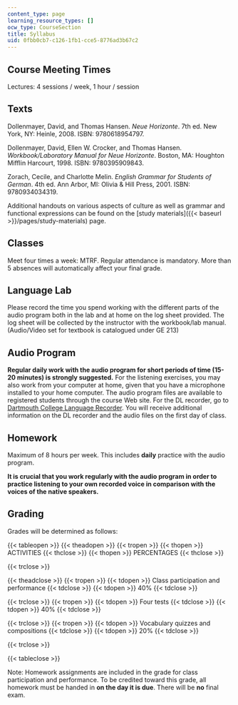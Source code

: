 ```yaml
---
content_type: page
learning_resource_types: []
ocw_type: CourseSection
title: Syllabus
uid: 0fbb0cb7-c126-1fb1-cce5-8776ad3b67c2
---
```


Course Meeting Times
--------------------

Lectures: 4 sessions / week, 1 hour / session

Texts
-----

Dollenmayer, David, and Thomas Hansen. _Neue Horizonte_. 7th ed. New York, NY: Heinle, 2008. ISBN: 9780618954797.

Dollenmayer, David, Ellen W. Crocker, and Thomas Hansen. _Workbook/Laboratory Manual for Neue Horizonte_. Boston, MA: Houghton Mifflin Harcourt, 1998. ISBN: 9780395909843.

Zorach, Cecile, and Charlotte Melin. _English Grammar for Students of German_. 4th ed. Ann Arbor, MI: Olivia & Hill Press, 2001. ISBN: 9780934034319.

Additional handouts on various aspects of culture as well as grammar and functional expressions can be found on the [study materials]({{< baseurl >}}/pages/study-materials) page.

Classes
-------

Meet four times a week: MTRF. Regular attendance is mandatory. More than 5 absences will automatically affect your final grade.

Language Lab
------------

Please record the time you spend working with the different parts of the audio program both in the lab and at home on the log sheet provided. The log sheet will be collected by the instructor with the workbook/lab manual. (Audio/Video set for textbook is catalogued under GE 213)

Audio Program
-------------

**Regular daily work with the audio program for short periods of time (15-20 minutes) is strongly suggested.** For the listening exercises, you may also work from your computer at home, given that you have a microphone installed to your home computer. The audio program files are available to registered students through the course Web site. For the DL recorder, go to [Dartmouth College Language Recorder](http://projects.oscelot.org/gf/project/dlrecorder/). You will receive additional information on the DL recorder and the audio files on the first day of class.

Homework
--------

Maximum of 8 hours per week. This includes **daily** practice with the audio program.

**It is crucial that you work regularly with the audio program in order to practice listening to your own recorded voice in comparison with the voices of the native speakers.**

Grading
-------

Grades will be determined as follows:

{{< tableopen >}}
{{< theadopen >}}
{{< tropen >}}
{{< thopen >}}
ACTIVITIES
{{< thclose >}}
{{< thopen >}}
PERCENTAGES
{{< thclose >}}

{{< trclose >}}

{{< theadclose >}}
{{< tropen >}}
{{< tdopen >}}
Class participation and performance
{{< tdclose >}}
{{< tdopen >}}
40%
{{< tdclose >}}

{{< trclose >}}
{{< tropen >}}
{{< tdopen >}}
Four tests
{{< tdclose >}}
{{< tdopen >}}
40%
{{< tdclose >}}

{{< trclose >}}
{{< tropen >}}
{{< tdopen >}}
Vocabulary quizzes and compositions
{{< tdclose >}}
{{< tdopen >}}
20%
{{< tdclose >}}

{{< trclose >}}

{{< tableclose >}}

Note: Homework assignments are included in the grade for class participation and performance. To be credited toward this grade, all homework must be handed in **on the day it is due**. There will be **no** final exam.